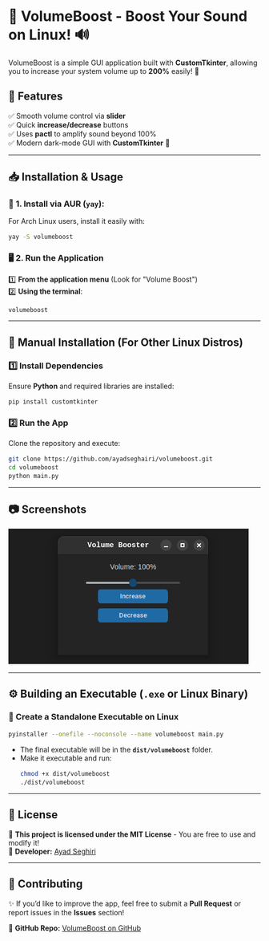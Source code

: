 
# 🎵 VolumeBoost - Boost Your Sound on Linux! 🔊

VolumeBoost is a simple GUI application built with **CustomTkinter**, allowing you to increase your system volume up to **200%** easily! 🚀

## 📌 Features
✅ Smooth volume control via **slider**  
✅ Quick **increase/decrease** buttons  
✅ Uses **pactl** to amplify sound beyond 100%  
✅ Modern dark-mode GUI with **CustomTkinter** 🌙  

---

## 📥 Installation & Usage

### 🔽 **1. Install via AUR (`yay`)**:
For Arch Linux users, install it easily with:
```bash
yay -S volumeboost
```

### 🖥️ **2. Run the Application**
1️⃣ **From the application menu** (Look for "Volume Boost")  
2️⃣ **Using the terminal**:  
```bash
volumeboost
```

---

## 🔨 Manual Installation (For Other Linux Distros)

### **1️⃣ Install Dependencies**
Ensure **Python** and required libraries are installed:
```bash
pip install customtkinter
```

### **2️⃣ Run the App**
Clone the repository and execute:
```bash
git clone https://github.com/ayadseghairi/volumeboost.git
cd volumeboost
python main.py
```

---

## 📷 **Screenshots**
![VolumeBoost Screenshot](https://github.com/ayadseghairi/volumeboost/blob/main/Screenshot.png)

---

## ⚙️ **Building an Executable (`.exe` or Linux Binary)**
### **🔧 Create a Standalone Executable on Linux**
```bash
pyinstaller --onefile --noconsole --name volumeboost main.py
```
- The final executable will be in the **`dist/volumeboost`** folder.  
- Make it executable and run:
  ```bash
  chmod +x dist/volumeboost
  ./dist/volumeboost
  ```

---

## 📜 **License**
📝 **This project is licensed under the MIT License** - You are free to use and modify it!  
👤 **Developer:** [Ayad Seghiri](https://github.com/ayadseghairi)

---

## 🚀 **Contributing**
✨ If you’d like to improve the app, feel free to submit a **Pull Request** or report issues in the **Issues** section!

🎯 **GitHub Repo:** [VolumeBoost on GitHub](https://github.com/ayadseghairi/volumeboost)
